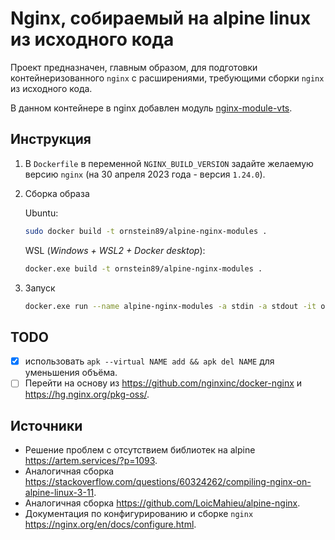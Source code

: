 # Nginx, собираемый на alpine linux из исходного кода

Проект предназначен, главным образом, для подготовки контейнеризованного `nginx` с расширениями, требующими сборки `nginx` из исходного кода.

В данном контейнере в nginx добавлен модуль [nginx-module-vts](https://github.com/vozlt/nginx-module-vts).

## Инструкция

1. В `Dockerfile` в переменной `NGINX_BUILD_VERSION` задайте желаемую версию `nginx` (на 30 апреля 2023 года - версия `1.24.0`).

2. Сборка образа

    Ubuntu:

    ```bash
    sudo docker build -t ornstein89/alpine-nginx-modules .
    ```

    WSL (*Windows + WSL2 + Docker desktop*):

    ```bash
    docker.exe build -t ornstein89/alpine-nginx-modules .
    ```

3. Запуск

    ```bash
    docker.exe run --name alpine-nginx-modules -a stdin -a stdout -it ornstein89/alpine-nginx-modules sh
    ```

## TODO

* [x] использовать `apk --virtual NAME add && apk del NAME` для уменьшения объёма.
* [ ] Перейти на основу из <https://github.com/nginxinc/docker-nginx> и <https://hg.nginx.org/pkg-oss/>.

## Источники

* Решение проблем с отсутствием библиотек на alpine <https://artem.services/?p=1093>.
* Аналогичная сборка <https://stackoverflow.com/questions/60324262/compiling-nginx-on-alpine-linux-3-11>.
* Аналогичная сборка <https://github.com/LoicMahieu/alpine-nginx>.
* Документация по конфигурированию и сборке `nginx` <https://nginx.org/en/docs/configure.html>.
